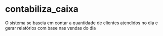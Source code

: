 # contabiliza_caixa
O sistema se baseia em contar a quantidade de clientes atendidos no dia e gerar relatórios com base nas vendas do dia 
